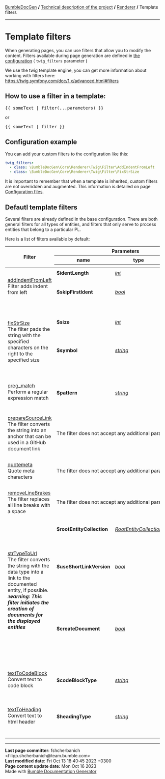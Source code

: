 <embed> <a href="/docs/README.md">BumbleDocGen</a> <b>/</b> <a href="/docs/tech/readme.md">Technical description of the project</a> <b>/</b> <a href="/docs/tech/3.renderer/readme.md">Renderer</a> <b>/</b> Template filters<hr> </embed>

<embed> <h1>Template filters</h1> </embed>

When generating pages, you can use filters that allow you to modify the content.
Filters available during page generation are defined in <a href='/docs/tech/1.configuration/readme.md'>the configuration</a> ( `twig_filters` parameter )

We use the twig template engine, you can get more information about working with filters here: https://twig.symfony.com/doc/1.x/advanced.html#filters


<embed> <h2>How to use a filter in a template:</h2> </embed>

<pre>&#123;&#123; someText | filter(...parameters) &#125;&#125;</pre>

or

<pre>&#123;&#123; someText | filter &#125;&#125;</pre>


<embed> <h2>Configuration example</h2> </embed>

You can add your custom filters to the configuration like this:

```yaml
twig_filters:
  - class: \BumbleDocGen\Core\Renderer\Twig\Filter\AddIndentFromLeft
  - class: \BumbleDocGen\Core\Renderer\Twig\Filter\FixStrSize
```

It is important to remember that when a template is inherited, custom filters are not overridden and augmented.
This information is detailed on page <a href="/docs/tech/1.configuration/readme.md">Configuration files</a>.

<embed> <h2>Defautl template filters</h2> </embed>

Several filters are already defined in the base configuration.
There are both general filters for all types of entities, and filters that only serve to process entities that belong to a particular PL.

Here is a list of filters available by default:

<table>
    <thead>
    <tr>
        <th rowspan="3">Filter</th>
        <th colspan="3">Parameters</th>
    </tr>
    <tr>
        <th>name</th>
        <th>type</th>
        <th>description</th>
    </tr>
    <tr>
        <th colspan="4"></th>
    </tr>
    </thead>
    <tbody>
                                        <tr>
                                                        <td rowspan="5">
                        <a href="/docs/tech/3.renderer/classes/AddIndentFromLeft.md">addIndentFromLeft</a><br>
                                                Filter adds indent from left
                                            </td>
                                                </tr>
                            <tr>
                    <td colspan="3"></td>
                </tr>
                                <tr>
                                    <td>
                        <b>$identLength</b>
                    </td>
                    <td>
                        <i><a href='https://www.php.net/manual/en/language.types.integer.php'>int</a></i>
                    </td>
                    <td>Indent size</td>
                            </tr>
                            <tr>
                    <td colspan="3"></td>
                </tr>
                                <tr>
                                    <td>
                        <b>$skipFirstIdent</b>
                    </td>
                    <td>
                        <i><a href='https://www.php.net/manual/en/language.types.boolean.php'>bool</a></i>
                    </td>
                    <td>Skip indent for first line in text or not</td>
                            </tr>
                                        <tr>
                <td colspan="4">&nbsp;</td>
            </tr>
                                                <tr>
                                                        <td rowspan="5">
                        <a href="/docs/tech/3.renderer/classes/FixStrSize.md">fixStrSize</a><br>
                                                The filter pads the string with the specified characters on the right to the specified size
                                            </td>
                                                </tr>
                            <tr>
                    <td colspan="3"></td>
                </tr>
                                <tr>
                                    <td>
                        <b>$size</b>
                    </td>
                    <td>
                        <i><a href='https://www.php.net/manual/en/language.types.integer.php'>int</a></i>
                    </td>
                    <td>Required string size</td>
                            </tr>
                            <tr>
                    <td colspan="3"></td>
                </tr>
                                <tr>
                                    <td>
                        <b>$symbol</b>
                    </td>
                    <td>
                        <i><a href='https://www.php.net/manual/en/language.types.string.php'>string</a></i>
                    </td>
                    <td>The character to be used to complete the string</td>
                            </tr>
                                        <tr>
                <td colspan="4">&nbsp;</td>
            </tr>
                                                <tr>
                                                        <td rowspan="3">
                        <a href="/docs/tech/3.renderer/classes/PregMatch.md">preg_match</a><br>
                                                Perform a regular expression match
                                            </td>
                                                </tr>
                            <tr>
                    <td colspan="3"></td>
                </tr>
                                <tr>
                                    <td>
                        <b>$pattern</b>
                    </td>
                    <td>
                        <i><a href='https://www.php.net/manual/en/language.types.string.php'>string</a></i>
                    </td>
                    <td>The pattern to search for, as a string.</td>
                            </tr>
                                        <tr>
                <td colspan="4">&nbsp;</td>
            </tr>
                                                <tr>
                                                        <td >
                        <a href="/docs/tech/3.renderer/classes/PrepareSourceLink.md">prepareSourceLink</a><br>
                                                The filter converts the string into an anchor that can be used in a GitHub document link
                                            </td>
                                            <td colspan="3">The filter does not accept any additional parameters</td>
                                                </tr>
                                        <tr>
                <td colspan="4">&nbsp;</td>
            </tr>
                                                <tr>
                                                        <td >
                        <a href="/docs/tech/3.renderer/classes/Quotemeta.md">quotemeta</a><br>
                                                Quote meta characters
                                            </td>
                                            <td colspan="3">The filter does not accept any additional parameters</td>
                                                </tr>
                                        <tr>
                <td colspan="4">&nbsp;</td>
            </tr>
                                                <tr>
                                                        <td >
                        <a href="/docs/tech/3.renderer/classes/RemoveLineBrakes.md">removeLineBrakes</a><br>
                                                The filter replaces all line breaks with a space
                                            </td>
                                            <td colspan="3">The filter does not accept any additional parameters</td>
                                                </tr>
                                        <tr>
                <td colspan="4">&nbsp;</td>
            </tr>
                                                <tr>
                                                        <td rowspan="7">
                        <a href="/docs/tech/3.renderer/classes/StrTypeToUrl.md">strTypeToUrl</a><br>
                                                The filter converts the string with the data type into a link to the documented entity, if possible.
                        <br><i><b>:warning: This filter initiates the creation of documents for the displayed entities</b></i><br>                    </td>
                                                </tr>
                            <tr>
                    <td colspan="3"></td>
                </tr>
                                <tr>
                                    <td>
                        <b>$rootEntityCollection</b>
                    </td>
                    <td>
                        <i><a href='https://github.com/bumble-tech/bumble-doc-gen/blob/master/src/Core/Parser/Entity/RootEntityCollection.php'>RootEntityCollection</a></i>
                    </td>
                    <td></td>
                            </tr>
                            <tr>
                    <td colspan="3"></td>
                </tr>
                                <tr>
                                    <td>
                        <b>$useShortLinkVersion</b>
                    </td>
                    <td>
                        <i><a href='https://www.php.net/manual/en/language.types.boolean.php'>bool</a></i>
                    </td>
                    <td>Shorten or not the link name. When shortening, only the shortName of the entity will be shown</td>
                            </tr>
                            <tr>
                    <td colspan="3"></td>
                </tr>
                                <tr>
                                    <td>
                        <b>$createDocument</b>
                    </td>
                    <td>
                        <i><a href='https://www.php.net/manual/en/language.types.boolean.php'>bool</a></i>
                    </td>
                    <td>If true, creates an entity document. Otherwise, just gives a reference to the entity code</td>
                            </tr>
                                        <tr>
                <td colspan="4">&nbsp;</td>
            </tr>
                                                <tr>
                                                        <td rowspan="3">
                        <a href="/docs/tech/3.renderer/classes/TextToCodeBlock.md">textToCodeBlock</a><br>
                                                Convert text to code block
                                            </td>
                                                </tr>
                            <tr>
                    <td colspan="3"></td>
                </tr>
                                <tr>
                                    <td>
                        <b>$codeBlockType</b>
                    </td>
                    <td>
                        <i><a href='https://www.php.net/manual/en/language.types.string.php'>string</a></i>
                    </td>
                    <td>Code block type (e.g. php or console )</td>
                            </tr>
                                        <tr>
                <td colspan="4">&nbsp;</td>
            </tr>
                                                <tr>
                                                        <td rowspan="3">
                        <a href="/docs/tech/3.renderer/classes/TextToHeading.md">textToHeading</a><br>
                                                Convert text to html header
                                            </td>
                                                </tr>
                            <tr>
                    <td colspan="3"></td>
                </tr>
                                <tr>
                                    <td>
                        <b>$headingType</b>
                    </td>
                    <td>
                        <i><a href='https://www.php.net/manual/en/language.types.string.php'>string</a></i>
                    </td>
                    <td>Choose heading type: H1, H2, H3</td>
                            </tr>
                                        <tr>
                <td colspan="4">&nbsp;</td>
            </tr>
                </tbody>
</table>


<div id='page_committer_info'>
<hr>
<b>Last page committer:</b> fshcherbanich &lt;filipp.shcherbanich@team.bumble.com&gt;<br><b>Last modified date:</b>   Fri Oct 13 18:40:45 2023 +0300<br><b>Page content update date:</b> Mon Oct 16 2023<br>Made with <a href='https://github.com/bumble-tech/bumble-doc-gen/blob/master/docs/README.md'>Bumble Documentation Generator</a></div>